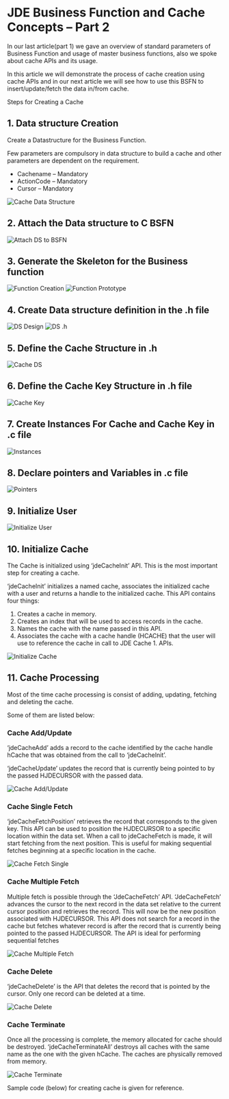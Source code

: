 # JDE Business Function and Cache Concepts – Part 2 

In our last article(part 1) we gave an overview of standard parameters of Business Function and usage of master business functions, also we spoke about cache APIs and its usage.

In this article we will demonstrate the process of cache creation using cache APIs and in our next article we will see how to use this BSFN to insert/update/fetch the data in/from cache.

Steps for Creating a Cache

## 1. Data structure Creation

Create a Datastructure for the Business Function.

Few parameters are compulsory in data structure to build a cache and other parameters are dependent on the requirement.

- Cachename – Mandatory
- ActionCode – Mandatory
- Cursor – Mandatory

![Cache Data Structure](https://raw.githubusercontent.com/GiovaniPM/DMNTests/main/Courses/JDE%20Cache/ej0lzbf7.bmp)

## 2. Attach the Data structure to C BSFN

![Attach DS to BSFN](https://raw.githubusercontent.com/GiovaniPM/DMNTests/main/Courses/JDE%20Cache/nr7xbz9b.bmp)

## 3. Generate the Skeleton for the Business function

![Function Creation](https://raw.githubusercontent.com/GiovaniPM/DMNTests/main/Courses/JDE%20Cache/a9wzpec0.bmp)
![Function Prototype](https://raw.githubusercontent.com/GiovaniPM/DMNTests/main/Courses/JDE%20Cache/jby2fxmt.bmp)

## 4. Create Data structure definition in the .h file

![DS Design](https://raw.githubusercontent.com/GiovaniPM/DMNTests/main/Courses/JDE%20Cache/o1kxvqol.bmp)
![DS .h](https://raw.githubusercontent.com/GiovaniPM/DMNTests/main/Courses/JDE%20Cache/jgj3nt0m.bmp)

## 5. Define the Cache Structure in .h

![Cache DS](https://raw.githubusercontent.com/GiovaniPM/DMNTests/main/Courses/JDE%20Cache/avk28gbz.bmp)

## 6. Define the Cache Key Structure in .h file

![Cache Key](https://raw.githubusercontent.com/GiovaniPM/DMNTests/main/Courses/JDE%20Cache/zvpwa2hl.bmp)

## 7. Create Instances For Cache and Cache Key in .c file

![Instances](https://raw.githubusercontent.com/GiovaniPM/DMNTests/main/Courses/JDE%20Cache/idgw25eb.bmp)

## 8. Declare pointers and Variables in .c file

![Pointers](https://raw.githubusercontent.com/GiovaniPM/DMNTests/main/Courses/JDE%20Cache/6plq3scq.bmp)

## 9. Initialize User

![Initialize User](https://raw.githubusercontent.com/GiovaniPM/DMNTests/main/Courses/JDE%20Cache/dcjf2pe9.bmp)

## 10. Initialize Cache

The Cache is initialized using ‘jdeCacheInit’ API. This is the most important step for creating a cache.

‘jdeCacheInit’ initializes a named cache, associates the initialized cache with a user and returns a handle to the initialized cache. This API contains four things:

1. Creates a cache in memory.
1. Creates an index that will be used to access records in the cache.
1. Names the cache with the name passed in this API.
1. Associates the cache with a cache handle (HCACHE) that the user will use to reference the cache in call to JDE Cache 1. APIs.

![Initialize Cache](https://raw.githubusercontent.com/GiovaniPM/DMNTests/main/Courses/JDE%20Cache/2gjwkt4u.bmp)

## 11. Cache Processing

Most of the time cache processing is consist of adding, updating, fetching and deleting the cache.

Some of them are listed below:

### Cache Add/Update

‘jdeCacheAdd’ adds a record to the cache identified by the cache handle hCache that was obtained from the call to ‘jdeCacheInit’.

‘jdeCacheUpdate’ updates the record that is currently being pointed to by the passed HJDECURSOR with the passed data.

![Cache Add/Update](https://raw.githubusercontent.com/GiovaniPM/DMNTests/main/Courses/JDE%20Cache/sbsb5k40.bmp)

### Cache Single Fetch

‘jdeCacheFetchPosition’ retrieves the record that corresponds to the given key. This API can be used to position the HJDECURSOR to a specific location within the data set. When a call to jdeCacheFetch is made, it will start fetching from the next position. This is useful for making sequential fetches beginning at a specific location in the cache.

![Cache Fetch Single](https://raw.githubusercontent.com/GiovaniPM/DMNTests/main/Courses/JDE%20Cache/t4tpy2gf.bmp)

### Cache Multiple Fetch

Multiple fetch is possible through the  ‘JdeCacheFetch’ API. ‘JdeCacheFetch’ advances the cursor to the next record in the data set relative to the current cursor position and retrieves the record. This will now be the new position associated with HJDECURSOR. This API does not search for a record in the cache but fetches whatever record is after the record that is currently being pointed to the passed HJDECURSOR. The API is ideal for performing sequential fetches

![Cache Multiple Fetch](https://raw.githubusercontent.com/GiovaniPM/DMNTests/main/Courses/JDE%20Cache/3ci2vjt2.bmp)

### Cache Delete

‘jdeCacheDelete’ is the API that deletes the record that is pointed by the cursor. Only one record can be deleted at a time.

![Cache Delete](https://raw.githubusercontent.com/GiovaniPM/DMNTests/main/Courses/JDE%20Cache/afu9mc5s.bmp)

### Cache Terminate

Once all the processing is complete, the memory allocated for cache should be destroyed. ‘jdeCacheTerminateAll’ destroys all caches with the same name as the one with the given hCache. The caches are physically removed from memory.

![Cache Terminate](https://raw.githubusercontent.com/GiovaniPM/DMNTests/main/Courses/JDE%20Cache/s1qxvfe8.bmp)

Sample code (below) for creating cache is given for reference.